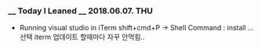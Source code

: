 ### __ Today I Leaned __ 2018.06.07. THU

- Running visual studio in iTerm
  shift+cmd+P -> Shell Command : install ... 선택
  iterm 업데이트 할때마다 자꾸 안먹힘..